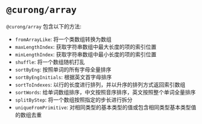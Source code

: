 # `@curong/array`

`@curong/array` 包含以下的方法:

- `fromArrayLike`: 将一个类数组转换为数组
- `maxLengthIndex`: 获取字符串数组中最大长度的项的索引位置
- `minLengthIndex`: 获取字符串数组中最小长度的项的索引位置
- `shuffle`: 将一个数组随机打乱
- `sortByEng`: 按照单词的所有字母全量排序
- `sortByEngInitials`: 根据英文首字母排序
- `sortToIndexes`: 以行的长度进行排列，并以升序的排列方式返回索引数组
- `sortWords`: 给单词数组排序，中文按照音序排序，英文按照整个单词全量排序
- `splitByStep`: 将一个数组按照指定的步长进行拆分
- `uniqueFromPrimitive`: 对相同类型的基本类型的值或包含相同类型基本类型值的数组去重
